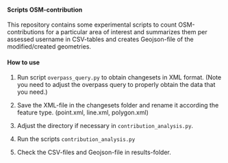 #### Scripts OSM-contribution

This repository contains some experimental scripts to count OSM-contributions for a particular area of interest and summarizes them per assessed username in CSV-tables and creates Geojson-file of the modified/created geometries. 

#### How to use

1. Run script `overpass_query.py` to obtain changesets in XML format. 
(Note you need to adjust the overpass query to properly obtain the data that you need.)

2. Save the XML-file in the changesets folder and rename it according the feature type. (point.xml, line.xml, polygon.xml)

3. Adjust the directory if necessary in `contribution_analysis.py`.

4. Run the scripts `contribution_analysis.py`

5. Check the CSV-files and Geojson-file in results-folder. 

